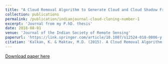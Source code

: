 ```yaml
---
title: "A Cloud Removal Algorithm to Generate Cloud and Cloud Shadow Free Images Using Information Cloning"
collection: publications
permalink: /publication/indianjournal-cloud-cloning-number-1
excerpt: 'Journal from my P.hD. thesis'
date: 2018-08-01
venue: 'Journal of the Indian Society of Remote Sensing'
paperurl: 'https://link.springer.com/article/10.1007/s12524-018-0806-y'
citation: 'Kalkan, K. & Maktav, M.D. (2015). A Cloud Removal Algorithm to Generate Cloud and Cloud Shadow Free Images Using Information Cloning <i>Journal of the Indian Society of Remote Sensing/i>. 46(8).'
---
```

[Download paper here](https://link.springer.com/article/10.1007/s12524-018-0806-y)

